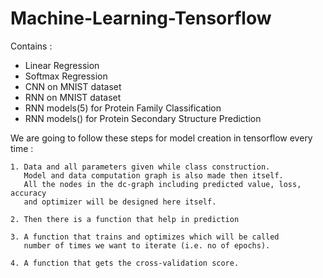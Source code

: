 # Machine-Learning-Tensorflow

Contains : 
  - Linear Regression
  - Softmax Regression
  - CNN on MNIST dataset
  - RNN on MNIST dataset
  - RNN models(5) for Protein Family Classification 
  - RNN models() for Protein Secondary Structure Prediction
 
We are going to follow these steps for model creation in tensorflow every time :

    1. Data and all parameters given while class construction.
       Model and data computation graph is also made then itself.
       All the nodes in the dc-graph including predicted value, loss, accuracy
       and optimizer will be designed here itself.

    2. Then there is a function that help in prediction

    3. A function that trains and optimizes which will be called
       number of times we want to iterate (i.e. no of epochs).

    4. A function that gets the cross-validation score.

